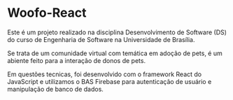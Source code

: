 # Woofo-React

Este é um projeto realizado na disciplina Desenvolvimento de Software (DS) do curso de Engenharia de Software na Universidade de Brasília.

Se trata de um comunidade virtual com temática em adoção de pets, é um abiente feito para a interação de donos de pets.

Em questões tecnicas, foi desenvolvido com o framework React do JavaScript e utilizamos o BAS Firebase para autenticação de usuário e manipulação de banco de dados.
